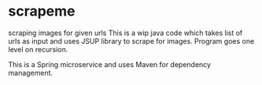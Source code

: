 # scrapeme
scraping images for given urls
This is a wip java code which takes list of urls as input and uses JSUP library to scrape for images. 
Program goes one level on recursion.

This is a Spring microservice and uses Maven for dependency management.
